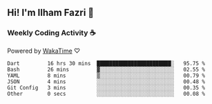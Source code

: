 ## Hi! I'm Ilham Fazri 👋

### Weekly Coding Activity ☕
Powered by [WakaTime](https://wakatime.com/) ♡
<!--START_SECTION:waka-->

```text
Dart         16 hrs 30 mins  ████████████████████████░   95.75 %
Bash         26 mins         ▓░░░░░░░░░░░░░░░░░░░░░░░░   02.55 %
YAML         8 mins          ▒░░░░░░░░░░░░░░░░░░░░░░░░   00.79 %
JSON         4 mins          ░░░░░░░░░░░░░░░░░░░░░░░░░   00.48 %
Git Config   3 mins          ░░░░░░░░░░░░░░░░░░░░░░░░░   00.35 %
Other        0 secs          ░░░░░░░░░░░░░░░░░░░░░░░░░   00.08 %
```

<!--END_SECTION:waka-->
